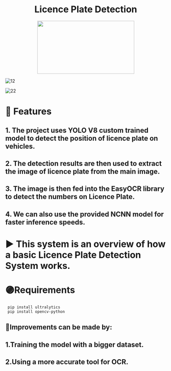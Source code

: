 <h1 align="center">Licence Plate Detection</h1>

<div align= "center"><img src="https://encrypted-tbn0.gstatic.com/images?q=tbn:ANd9GcQe8qskfEr7J-U0Eki_6dwWxoTFy35Rjmb3EQ&s" width="304" height="166"/></div>


![12](https://github.com/user-attachments/assets/7980b735-db2a-4dcd-ba46-fa6a7498367e)



![22](https://github.com/user-attachments/assets/d6cf1212-8c48-416c-962e-48b2b088a323)


# 💎 Features
##  1. The project uses YOLO V8 custom trained model to detect the position of licence plate on vehicles.
##  2. The detection results are then used to extract the image of licence plate from the main image.
##  3. The image is then fed into the EasyOCR library to detect the numbers on Licence Plate.
##  4. We can also use the provided NCNN model for faster inference speeds. 

##
  
#  ▶ This system is an overview of how a basic Licence Plate Detection System works.

##

#  🟣Requirements
     pip install ultralytics 
     pip install opencv-python

## 🔴Improvements can be made by:
##        1.Training the model with a bigger dataset.
##        2.Using a more accurate tool for OCR.
